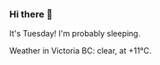 ### Hi there :wave:

It's Tuesday! I'm probably sleeping.

Weather in Victoria BC: clear, at +11°C.
